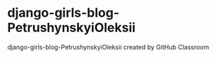 # django-girls-blog-PetrushynskyiOleksii
django-girls-blog-PetrushynskyiOleksii created by GitHub Classroom
